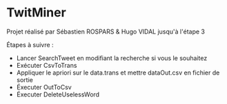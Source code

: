 # TwitMiner

Projet réalisé par Sébastien ROSPARS & Hugo VIDAL jusqu'à l'étape 3

Étapes à suivre :
  - Lancer SearchTweet en modifiant la recherche si vous le souhaitez
  - Exécuter CsvToTrans
  - Appliquer le apriori sur le data.trans et mettre dataOut.csv en fichier de sortie
  - Éxecuter OutToCsv
  - Éxecuter DeleteUselessWord
